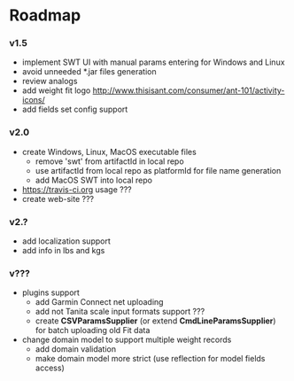 Roadmap
=======

### v1.5 ###
* implement SWT UI with manual params entering for Windows and Linux
* avoid unneeded *.jar files generation
* review analogs
* add weight fit logo http://www.thisisant.com/consumer/ant-101/activity-icons/
* add fields set config support

### v2.0 ###
* create Windows, Linux, MacOS executable files
    * remove 'swt' from artifactId in local repo
    * use artifactId from local repo as platformId for file name generation
    * add MacOS SWT into local repo
* https://travis-ci.org usage ??? 
* create web-site ???

### v2.? ###
* add localization support
* add info in lbs and kgs
    
### v??? ###
* plugins support
    * add Garmin Connect net uploading
    * add not Tanita scale input formats support ???
    * create **CSVParamsSupplier** (or extend **CmdLineParamsSupplier**) for batch uploading old Fit data
* change domain model to support multiple weight records
    * add domain validation
    * make domain model more strict (use reflection for model fields access)

